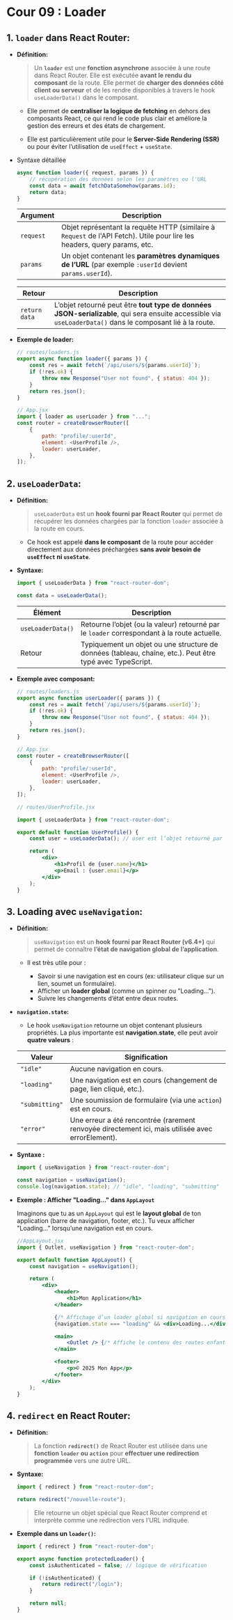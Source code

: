 # Cour 09 : **Loader**

## 1. **`loader` dans React Router:**

-   **Définition:**

    > Un **`loader`** est une **fonction asynchrone** associée à une route dans React Router. Elle est exécutée **avant le rendu du composant** de la route. Elle permet de **charger des données côté client ou serveur** et de les rendre disponibles à travers le hook `useLoaderData()` dans le composant.

    -   Elle permet de **centraliser la logique de fetching** en dehors des composants React, ce qui rend le code plus clair et améliore la gestion des erreurs et des états de chargement.

    -   Elle est particulièrement utile pour le **Server-Side Rendering (SSR)** ou pour éviter l’utilisation de `useEffect` + `useState`.

-   Syntaxe détaillée

    ```js
    async function loader({ request, params }) {
    	// récupération des données selon les paramètres ou l'URL
    	const data = await fetchDataSomehow(params.id);
    	return data;
    }
    ```

    | Argument  | Description                                                                                                                |
    | --------- | -------------------------------------------------------------------------------------------------------------------------- |
    | `request` | Objet représentant la requête HTTP (similaire à `Request` de l'API Fetch). Utile pour lire les headers, query params, etc. |
    | `params`  | Un objet contenant les **paramètres dynamiques de l’URL** (par exemple `:userId` devient `params.userId`).                 |

    | Retour        | Description                                                                                                                                                |
    | ------------- | ---------------------------------------------------------------------------------------------------------------------------------------------------------- |
    | `return data` | L’objet retourné peut être **tout type de données JSON-serializable**, qui sera ensuite accessible via `useLoaderData()` dans le composant lié à la route. |

-   **Exemple de loader:**

    ```js
    // routes/loaders.js
    export async function loader({ params }) {
    	const res = await fetch(`/api/users/${params.userId}`);
    	if (!res.ok) {
    		throw new Response("User not found", { status: 404 });
    	}
    	return res.json();
    }

    // App.jsx
    import { loader as userLoader } from "...";
    const router = createBrowserRouter([
    	{
    		path: "profile/:userId",
    		element: <UserProfile />,
    		loader: userLoader,
    	},
    ]);
    ```

## 2. **`useLoaderData`:**

-   **Définition:**

    > `useLoaderData` est un **hook fourni par React Router** qui permet de récupérer les données chargées par la fonction `loader` associée à la route en cours.

    -   Ce hook est appelé **dans le composant** de la route pour accéder directement aux données préchargées **sans avoir besoin de `useEffect` ni `useState`**.

-   **Syntaxe:**

    ```js
    import { useLoaderData } from "react-router-dom";

    const data = useLoaderData();
    ```

    | Élément           | Description                                                                                               |
    | ----------------- | --------------------------------------------------------------------------------------------------------- |
    | `useLoaderData()` | Retourne l’objet (ou la valeur) retourné par le `loader` correspondant à la route actuelle.               |
    | Retour            | Typiquement un objet ou une structure de données (tableau, chaîne, etc.). Peut être typé avec TypeScript. |

-   **Exemple avec composant:**

    ```js
    // routes/loaders.js
    export async function userLoader({ params }) {
    	const res = await fetch(`/api/users/${params.userId}`);
    	if (!res.ok) {
    		throw new Response("User not found", { status: 404 });
    	}
    	return res.json();
    }

    // App.jsx
    const router = createBrowserRouter([
    	{
    		path: "profile/:userId",
    		element: <UserProfile />,
    		loader: userLoader,
    	},
    ]);
    ```

    ```jsx
    // routes/UserProfile.jsx

    import { useLoaderData } from "react-router-dom";

    export default function UserProfile() {
    	const user = useLoaderData(); // user est l’objet retourné par userLoader

    	return (
    		<div>
    			<h1>Profil de {user.name}</h1>
    			<p>Email : {user.email}</p>
    		</div>
    	);
    }
    ```

## 3. **Loading avec `useNavigation`:**

-   **Définition:**

    > `useNavigation` est un **hook fourni par React Router (v6.4+)** qui permet de connaître **l’état de navigation global de l’application**.

    -   Il est très utile pour :

        -   Savoir si une navigation est en cours (ex: utilisateur clique sur un lien, soumet un formulaire).
        -   Afficher un **loader global** (comme un spinner ou "Loading...").
        -   Suivre les changements d’état entre deux routes.

-   **`navigation.state`:**

    -   Le hook `useNavigation` retourne un objet contenant plusieurs propriétés. La plus importante est **navigation.state**, elle peut avoir **quatre valeurs** :

    | Valeur         | Signification                                                                                     |
    | -------------- | ------------------------------------------------------------------------------------------------- |
    | `"idle"`       | Aucune navigation en cours.                                                                       |
    | `"loading"`    | Une navigation est en cours (changement de page, lien cliqué, etc.).                              |
    | `"submitting"` | Une soumission de formulaire (via une `action`) est en cours.                                     |
    | `"error"`      | Une erreur a été rencontrée (rarement renvoyée directement ici, mais utilisée avec errorElement). |

-   **Syntaxe :**

    ```js
    import { useNavigation } from "react-router-dom";

    const navigation = useNavigation();
    console.log(navigation.state); // "idle", "loading", "submitting"
    ```

-   **Exemple : Afficher "Loading..." dans `AppLayout`**

    Imaginons que tu as un `AppLayout` qui est le **layout global** de ton application (barre de navigation, footer, etc.). Tu veux afficher "Loading..." lorsqu’une navigation est en cours.

    ```jsx
    //AppLayout.jsx
    import { Outlet, useNavigation } from "react-router-dom";

    export default function AppLayout() {
    	const navigation = useNavigation();

    	return (
    		<div>
    			<header>
    				<h1>Mon Application</h1>
    			</header>

    			{/* Affichage d’un loader global si navigation en cours */}
    			{navigation.state === "loading" && <div>Loading...</div>}

    			<main>
    				<Outlet /> {/* Affiche le contenu des routes enfants */}
    			</main>

    			<footer>
    				<p>© 2025 Mon App</p>
    			</footer>
    		</div>
    	);
    }
    ```

## 4. **`redirect` en React Router:**

-   **Définition:**

    > La fonction **`redirect()`** de React Router est utilisée dans une **fonction `loader` ou `action`** pour **effectuer une redirection programmée** vers une autre URL.

-   **Syntaxe:**

    ```js
    import { redirect } from "react-router-dom";

    return redirect("/nouvelle-route");
    ```

    > Elle retourne un objet spécial que React Router comprend et interprète comme une redirection vers l’URL indiquée.

-   **Exemple dans un `loader()`:**

    ```js
    import { redirect } from "react-router-dom";

    export async function protectedLoader() {
    	const isAuthenticated = false; // logique de vérification

    	if (!isAuthenticated) {
    		return redirect("/login");
    	}

    	return null;
    }
    ```
